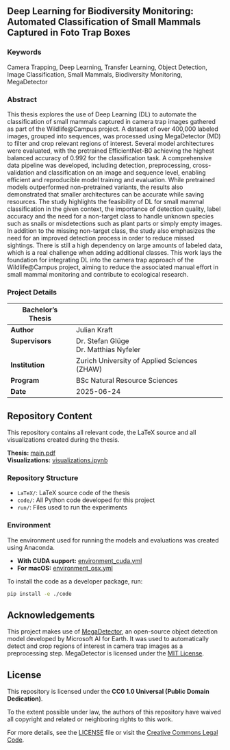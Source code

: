 ## Deep Learning for Biodiversity Monitoring: Automated Classification of Small Mammals Captured in Foto Trap Boxes

### Keywords
Camera Trapping, Deep Learning, Transfer Learning, Object Detection, Image Classification, Small Mammals, Biodiversity Monitoring, MegaDetector

### Abstract

This thesis explores the use of Deep Learning (DL) to automate the classification of small mammals captured in camera trap images gathered as part of the Wildlife@Campus project.
A dataset of over 400,000 labeled images, grouped into sequences, was processed using MegaDetector (MD) to filter and crop relevant regions of interest.
Several model architectures were evaluated, with the pretrained EfficientNet-B0 achieving the highest balanced accuracy of 0.992 for the classification task.
A comprehensive data pipeline was developed, including detection, preprocessing, cross-validation and classification on an image and sequence level, enabling efficient and reproducible model training and evaluation.
While pretrained models outperformed non-pretrained variants, the results also demonstrated that smaller architectures can be accurate while saving resources.
The study highlights the feasibility of DL for small mammal classification in the given context, the importance of detection quality, label accuracy and the need for a non-target class to handle unknown species such as snails or misdetections such as plant parts or simply empty images.
In addition to the missing non-target class, the study also emphasizes the need for an improved detection process in order to reduce missed sightings.
There is still a high dependency on large amounts of labeled data, which is a real challenge when adding additional classes.
This work lays the foundation for integrating DL into the camera trap approach of the Wildlife@Campus project, aiming to reduce the associated manual effort in small mammal monitoring and contribute to ecological research.

### Project Details

| Bachelor’s Thesis |                          |
|-------------------|--------------------------------------------|
| **Author**        | Julian Kraft                               |
| **Supervisors**<br><br>   | Dr. Stefan Glüge<br>Dr. Matthias Nyfeler   |
| **Institution**   | Zurich University of Applied Sciences (ZHAW) |
| **Program**       | BSc Natural Resource Sciences              |
| **Date**          | 2025-06-24                                 |

## Repository Content

This repository contains all relevant code, the LaTeX source and all visualizations created during the thesis.

**Thesis:** [main.pdf](./LaTeX/main.pdf)<br>
**Visualizations:** [visualizations.ipynb](./visualizations.ipynb)

### Repository Structure

- `LaTeX/`: LaTeX source code of the thesis  
- `code/`: All Python code developed for this project  
- `run/`: Files used to run the experiments

### Environment

The environment used for running the models and evaluations was created using Anaconda.

- **With CUDA support:** [environment_cuda.yml](./environment_cuda.yml)  
- **For macOS:** [environment_osx.yml](./environment_osx.yml)

To install the code as a developer package, run:

```bash
pip install -e ./code
```

## Acknowledgements

This project makes use of [MegaDetector](https://github.com/agentmorris/MegaDetector/tree/main), an open-source object detection model developed by Microsoft AI for Earth. 
It was used to automatically detect and crop regions of interest in camera trap images as a preprocessing step.
MegaDetector is licensed under the [MIT License](https://github.com/agentmorris/MegaDetector/blob/main/LICENSE). 

## License

This repository is licensed under the **CC0 1.0 Universal (Public Domain Dedication)**. 

To the extent possible under law, the authors of this repository have waived all copyright and related or neighboring rights to this work. 

For more details, see the [LICENSE](./LICENSE) file or visit the [Creative Commons Legal Code](https://creativecommons.org/publicdomain/zero/1.0/legalcode).



